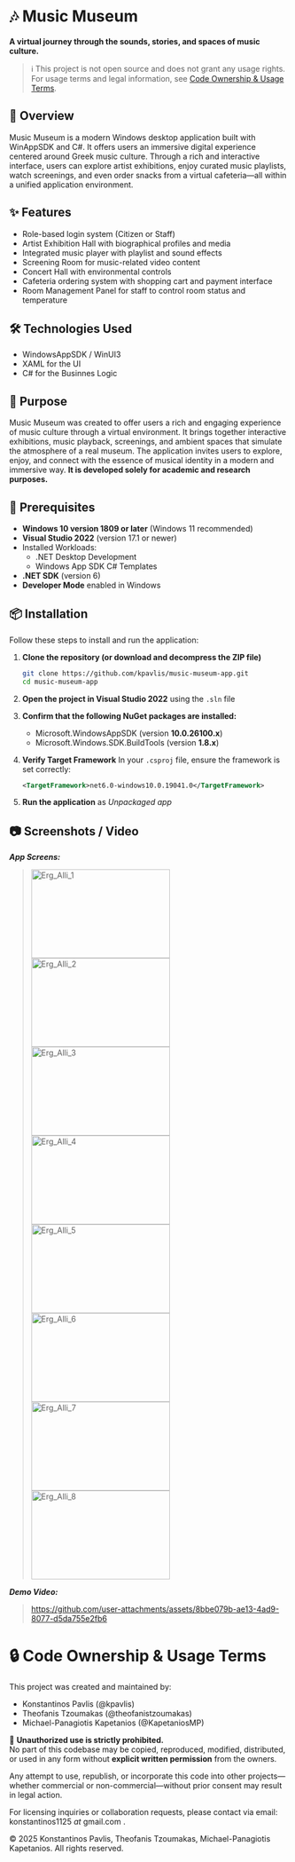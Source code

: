 # 🎶 Music Museum

**A virtual journey through the sounds, stories, and spaces of music culture.**

> ℹ️ This project is not open source and does not grant any usage rights.
> For usage terms and legal information, see [Code Ownership & Usage Terms](#-code-ownership--usage-terms).

## 📖 Overview  

Music Museum is a modern Windows desktop application built with WinAppSDK and C#. It offers users an immersive digital experience centered around Greek music culture. Through a rich and interactive interface, users can explore artist exhibitions, enjoy curated music playlists, watch screenings, and even order snacks from a virtual cafeteria—all within a unified application environment.

## ✨ Features  

- Role-based login system (Citizen or Staff)  
- Artist Exhibition Hall with biographical profiles and media  
- Integrated music player with playlist and sound effects  
- Screening Room for music-related video content  
- Concert Hall with environmental controls  
- Cafeteria ordering system with shopping cart and payment interface  
- Room Management Panel for staff to control room status and temperature

## 🛠️ Technologies Used  

- WindowsAppSDK / WinUI3
- XAML for the UI
- C# for the Businnes Logic

## 🎯 Purpose 

Music Museum was created to offer users a rich and engaging experience of music culture through a virtual environment. It brings together interactive exhibitions, music playback, screenings, and ambient spaces that simulate the atmosphere of a real museum. The application invites users to explore, enjoy, and connect with the essence of musical identity in a modern and immersive way. **It is developed solely for academic and research purposes.**


## 🧰 Prerequisites  

- **Windows 10 version 1809 or later** (Windows 11 recommended)
- **Visual Studio 2022** (version 17.1 or newer)
- Installed Workloads:
  - .NET Desktop Development
  - Windows App SDK C# Templates
- **.NET SDK** (version 6)
- **Developer Mode** enabled in Windows


## 📦 Installation  

Follow these steps to install and run the application:

1. **Clone the repository (or download and decompress the ZIP file)**
   ```bash
   git clone https://github.com/kpavlis/music-museum-app.git
   cd music-museum-app
2. **Open the project in Visual Studio 2022** using the `.sln` file
3. **Confirm that the following NuGet packages are installed:**
    - Microsoft.WindowsAppSDK (version **10.0.26100.x**)
    - Microsoft.Windows.SDK.BuildTools (version **1.8.x**)
4. **Verify Target Framework**
     In your `.csproj` file, ensure the framework is set correctly:
   
     ```xml
     <TargetFramework>net6.0-windows10.0.19041.0</TargetFramework>
   
6. **Run the application** as _Unpackaged app_

## 📷 Screenshots / Video

**_App Screens:_**  
> <img width="250" height="160" alt="Erg_Alli_1" src="https://github.com/user-attachments/assets/01804344-e916-4cee-8755-cc9e41bc5bd7" />
> <img width="250" height="160" alt="Erg_Alli_2" src="https://github.com/user-attachments/assets/4aa03ec1-7e73-491d-b9ed-53e72d7ea3e4" />
> <img width="250" height="160" alt="Erg_Alli_3" src="https://github.com/user-attachments/assets/686b19e6-6ec2-4f3d-a080-9445baa5f8a5" />
> <img width="250" height="160" alt="Erg_Alli_4" src="https://github.com/user-attachments/assets/37c3e180-a00d-4340-ac35-f253620e2d95" />
> <img width="250" height="160" alt="Erg_Alli_5" src="https://github.com/user-attachments/assets/d7abec23-4403-4711-bf55-2edb10c90305" />
> <img width="250" height="160" alt="Erg_Alli_6" src="https://github.com/user-attachments/assets/16efc115-cfff-4058-b89c-18cd1dec69d6" />
> <img width="250" height="160" alt="Erg_Alli_7" src="https://github.com/user-attachments/assets/ffad20d9-bdaa-4085-b7d7-4207316585c4" />
> <img width="250" height="160" alt="Erg_Alli_8" src="https://github.com/user-attachments/assets/fbd39dab-3d3d-422b-9ec3-d3d1e3e300e3" />

**_Demo Video:_**

> https://github.com/user-attachments/assets/8bbe079b-ae13-4ad9-8077-d5da755e2fb6

# 🔒 Code Ownership & Usage Terms

This project was created and maintained by:

- Konstantinos Pavlis (@kpavlis)
- Theofanis Tzoumakas (@theofanistzoumakas)
- Michael-Panagiotis Kapetanios (@KapetaniosMP)

🚫 **Unauthorized use is strictly prohibited.**  
No part of this codebase may be copied, reproduced, modified, distributed, or used in any form without **explicit written permission** from the owners.

Any attempt to use, republish, or incorporate this code into other projects—whether commercial or non-commercial—without prior consent may result in legal action.

For licensing inquiries or collaboration requests, please contact via email: konstantinos1125 _at_ gmail.com .

© 2025 Konstantinos Pavlis, Theofanis Tzoumakas, Michael-Panagiotis Kapetanios. All rights reserved.
